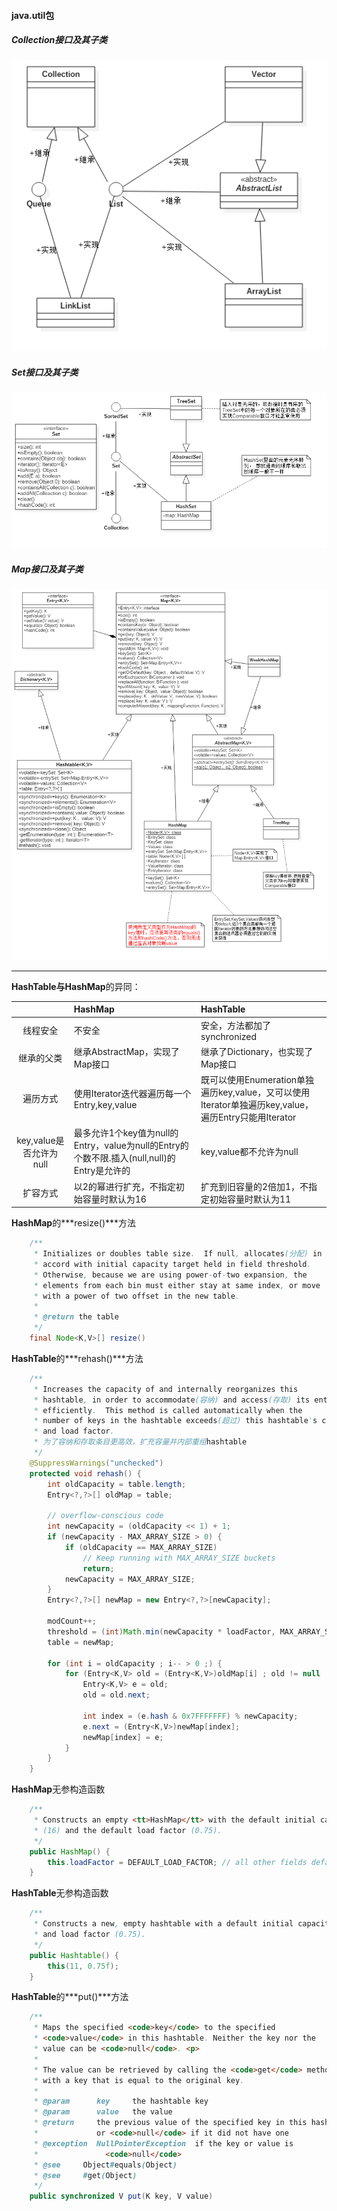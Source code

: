 #### java.util包
##### Collection接口及其子类
![Collection接口及其子类](https://github.com/HurricanGod/Home/blob/master/img/Collection.png)


##### Set接口及其子类
![Set接口及其子类](https://github.com/HurricanGod/Home/blob/master/img/Set.png)


##### Map接口及其子类
![Map接口](https://github.com/HurricanGod/Home/blob/master/img/Map.png)

-----

**HashTable与HashMap**的异同：<br>

|                    | HashMap                                  | HashTable                                |
| :----------------: | :--------------------------------------- | :--------------------------------------- |
|        线程安全        | 不安全                                      | 安全，方法都加了synchronized                     |
|       继承的父类        | 继承AbstractMap，实现了Map接口                   | 继承了Dictionary，也实现了Map接口                  |
|        遍历方式        | 使用Iterator迭代器遍历每一个Entry,key,value        | 既可以使用Enumeration单独遍历key,value，又可以使用Iterator单独遍历key,value，遍历Entry只能用Iterator |
| key,value是否允许为null | 最多允许1个key值为null的Entry，value为null的Entry的个数不限.插入(null,null)的Entry是允许的 | key,value都不允许为null                       |
|        扩容方式        | 以2的幂进行扩充，不指定初始容量时默认为16                   | 扩充到旧容量的2倍加1，不指定初始容量时默认为11                |



**HashMap**的***resize()***方法

```java
    /**
     * Initializes or doubles table size.  If null, allocates(分配) in
     * accord with initial capacity target held in field threshold.
     * Otherwise, because we are using power-of-two expansion, the
     * elements from each bin must either stay at same index, or move
     * with a power of two offset in the new table.
     *
     * @return the table
     */
    final Node<K,V>[] resize()
```

**HashTable**的***rehash()***方法

```java
    /**
     * Increases the capacity of and internally reorganizes this
     * hashtable, in order to accommodate(容纳) and access(存取) its entries more
     * efficiently.  This method is called automatically when the
     * number of keys in the hashtable exceeds(超过) this hashtable's capacity
     * and load factor.
     * 为了容纳和存取条目更高效，扩充容量并内部重组hashtable
     */
    @SuppressWarnings("unchecked")
    protected void rehash() {
        int oldCapacity = table.length;
        Entry<?,?>[] oldMap = table;

        // overflow-conscious code
        int newCapacity = (oldCapacity << 1) + 1;
        if (newCapacity - MAX_ARRAY_SIZE > 0) {
            if (oldCapacity == MAX_ARRAY_SIZE)
                // Keep running with MAX_ARRAY_SIZE buckets
                return;
            newCapacity = MAX_ARRAY_SIZE;
        }
        Entry<?,?>[] newMap = new Entry<?,?>[newCapacity];

        modCount++;
        threshold = (int)Math.min(newCapacity * loadFactor, MAX_ARRAY_SIZE + 1);
        table = newMap;

        for (int i = oldCapacity ; i-- > 0 ;) {
            for (Entry<K,V> old = (Entry<K,V>)oldMap[i] ; old != null ; ) {
                Entry<K,V> e = old;
                old = old.next;

                int index = (e.hash & 0x7FFFFFFF) % newCapacity;
                e.next = (Entry<K,V>)newMap[index];
                newMap[index] = e;
            }
        }
    }

```

 **HashMap**无参构造函数

```java
	/**
     * Constructs an empty <tt>HashMap</tt> with the default initial capacity
     * (16) and the default load factor (0.75).
     */
    public HashMap() {
        this.loadFactor = DEFAULT_LOAD_FACTOR; // all other fields defaulted
    }
```

**HashTable**无参构造函数

```java
 	/**
     * Constructs a new, empty hashtable with a default initial capacity (11)
     * and load factor (0.75).
     */
    public Hashtable() {
        this(11, 0.75f);
    }
```

**HashTable**的***put()***方法

```java
	/**
     * Maps the specified <code>key</code> to the specified
     * <code>value</code> in this hashtable. Neither the key nor the
     * value can be <code>null</code>. <p>
     *
     * The value can be retrieved by calling the <code>get</code> method
     * with a key that is equal to the original key.
     *
     * @param      key     the hashtable key
     * @param      value   the value
     * @return     the previous value of the specified key in this hashtable,
     *             or <code>null</code> if it did not have one
     * @exception  NullPointerException  if the key or value is
     *               <code>null</code>
     * @see     Object#equals(Object)
     * @see     #get(Object)
     */
    public synchronized V put(K key, V value) 
```



